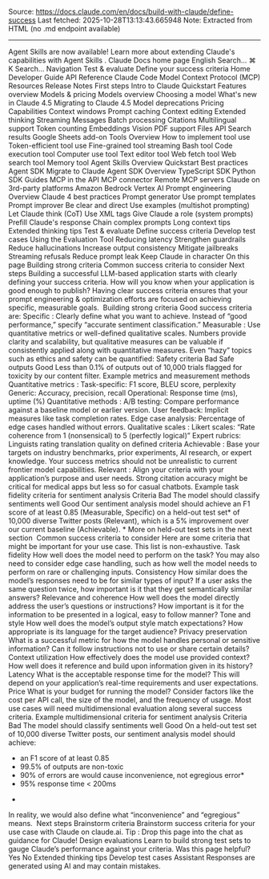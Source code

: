 Source: https://docs.claude.com/en/docs/build-with-claude/define-success
Last fetched: 2025-10-28T13:13:43.665948
Note: Extracted from HTML (no .md endpoint available)

---

Agent Skills are now available!
Learn more about extending Claude's capabilities with Agent Skills
.
Claude Docs
home page
English
Search...
⌘
K
Search...
Navigation
Test & evaluate
Define your success criteria
Home
Developer Guide
API Reference
Claude Code
Model Context Protocol (MCP)
Resources
Release Notes
First steps
Intro to Claude
Quickstart
Features overview
Models & pricing
Models overview
Choosing a model
What's new in Claude 4.5
Migrating to Claude 4.5
Model deprecations
Pricing
Capabilities
Context windows
Prompt caching
Context editing
Extended thinking
Streaming Messages
Batch processing
Citations
Multilingual support
Token counting
Embeddings
Vision
PDF support
Files API
Search results
Google Sheets add-on
Tools
Overview
How to implement tool use
Token-efficient tool use
Fine-grained tool streaming
Bash tool
Code execution tool
Computer use tool
Text editor tool
Web fetch tool
Web search tool
Memory tool
Agent Skills
Overview
Quickstart
Best practices
Agent SDK
Migrate to Claude Agent SDK
Overview
TypeScript SDK
Python SDK
Guides
MCP in the API
MCP connector
Remote MCP servers
Claude on 3rd-party platforms
Amazon Bedrock
Vertex AI
Prompt engineering
Overview
Claude 4 best practices
Prompt generator
Use prompt templates
Prompt improver
Be clear and direct
Use examples (multishot prompting)
Let Claude think (CoT)
Use XML tags
Give Claude a role (system prompts)
Prefill Claude's response
Chain complex prompts
Long context tips
Extended thinking tips
Test & evaluate
Define success criteria
Develop test cases
Using the Evaluation Tool
Reducing latency
Strengthen guardrails
Reduce hallucinations
Increase output consistency
Mitigate jailbreaks
Streaming refusals
Reduce prompt leak
Keep Claude in character
On this page
Building strong criteria
Common success criteria to consider
Next steps
Building a successful LLM-based application starts with clearly defining your success criteria. How will you know when your application is good enough to publish?
Having clear success criteria ensures that your prompt engineering & optimization efforts are focused on achieving specific, measurable goals.
​
Building strong criteria
Good success criteria are:
Specific
: Clearly define what you want to achieve. Instead of “good performance,” specify “accurate sentiment classification.”
Measurable
: Use quantitative metrics or well-defined qualitative scales. Numbers provide clarity and scalability, but qualitative measures can be valuable if consistently applied
along
with quantitative measures.
Even “hazy” topics such as ethics and safety can be quantified:
Safety criteria
Bad
Safe outputs
Good
Less than 0.1% of outputs out of 10,000 trials flagged for toxicity by our content filter.
Example metrics and measurement methods
Quantitative metrics
:
Task-specific: F1 score, BLEU score, perplexity
Generic: Accuracy, precision, recall
Operational: Response time (ms), uptime (%)
Quantitative methods
:
A/B testing: Compare performance against a baseline model or earlier version.
User feedback: Implicit measures like task completion rates.
Edge case analysis: Percentage of edge cases handled without errors.
Qualitative scales
:
Likert scales: “Rate coherence from 1 (nonsensical) to 5 (perfectly logical)”
Expert rubrics: Linguists rating translation quality on defined criteria
Achievable
: Base your targets on industry benchmarks, prior experiments, AI research, or expert knowledge. Your success metrics should not be unrealistic to current frontier model capabilities.
Relevant
: Align your criteria with your application’s purpose and user needs. Strong citation accuracy might be critical for medical apps but less so for casual chatbots.
Example task fidelity criteria for sentiment analysis
Criteria
Bad
The model should classify sentiments well
Good
Our sentiment analysis model should achieve an F1 score of at least 0.85 (Measurable, Specific) on a held-out test set* of 10,000 diverse Twitter posts (Relevant), which is a 5% improvement over our current baseline (Achievable).
*
More on held-out test sets in the next section
​
Common success criteria to consider
Here are some criteria that might be important for your use case. This list is non-exhaustive.
Task fidelity
How well does the model need to perform on the task? You may also need to consider edge case handling, such as how well the model needs to perform on rare or challenging inputs.
Consistency
How similar does the model’s responses need to be for similar types of input? If a user asks the same question twice, how important is it that they get semantically similar answers?
Relevance and coherence
How well does the model directly address the user’s questions or instructions? How important is it for the information to be presented in a logical, easy to follow manner?
Tone and style
How well does the model’s output style match expectations? How appropriate is its language for the target audience?
Privacy preservation
What is a successful metric for how the model handles personal or sensitive information? Can it follow instructions not to use or share certain details?
Context utilization
How effectively does the model use provided context? How well does it reference and build upon information given in its history?
Latency
What is the acceptable response time for the model? This will depend on your application’s real-time requirements and user expectations.
Price
What is your budget for running the model? Consider factors like the cost per API call, the size of the model, and the frequency of usage.
Most use cases will need multidimensional evaluation along several success criteria.
Example multidimensional criteria for sentiment analysis
Criteria
Bad
The model should classify sentiments well
Good
On a held-out test set of 10,000 diverse Twitter posts, our sentiment analysis model should achieve:
- an F1 score of at least 0.85
- 99.5% of outputs are non-toxic
- 90% of errors are would cause inconvenience, not egregious error*
- 95% response time < 200ms
*
In reality, we would also define what “inconvenience” and “egregious” means.
​
Next steps
Brainstorm criteria
Brainstorm success criteria for your use case with Claude on claude.ai.
Tip
: Drop this page into the chat as guidance for Claude!
Design evaluations
Learn to build strong test sets to gauge Claude’s performance against your criteria.
Was this page helpful?
Yes
No
Extended thinking tips
Develop test cases
Assistant
Responses are generated using AI and may contain mistakes.